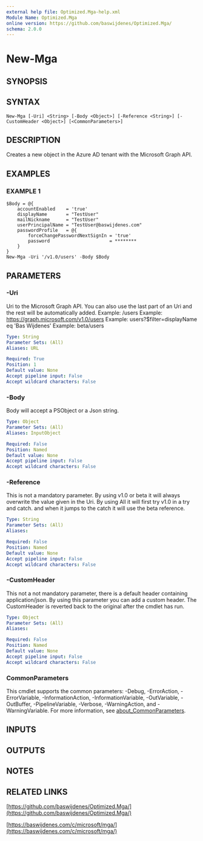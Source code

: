 ```yaml
---
external help file: Optimized.Mga-help.xml
Module Name: Optimized.Mga
online version: https://github.com/baswijdenes/Optimized.Mga/
schema: 2.0.0
---
```


# New-Mga

## SYNOPSIS

## SYNTAX

```
New-Mga [-Uri] <String> [-Body <Object>] [-Reference <String>] [-CustomHeader <Object>] [<CommonParameters>]
```

## DESCRIPTION
Creates a new object in the Azure AD tenant with the Microsoft Graph API.

## EXAMPLES

### EXAMPLE 1
```
$Body = @{
    accountEnabled    = 'true'
    displayName       = "TestUser"
    mailNickname      = "TestUser"
    userPrincipalName = "TestUser@baswijdenes.com"
    passwordProfile   = @{
        forceChangePasswordNextSignIn = 'true'
        password                      = ********
    }
}
New-Mga -Uri '/v1.0/users' -Body $Body
```

## PARAMETERS

### -Uri
Uri to the Microsoft Graph API.
You can also use the last part of an Uri and the rest will be automatically added.
Example: /users
Example: https://graph.microsoft.com/v1.0/users
Example: users?$filter=displayName eq 'Bas Wijdenes'
Example: beta/users

```yaml
Type: String
Parameter Sets: (All)
Aliases: URL

Required: True
Position: 1
Default value: None
Accept pipeline input: False
Accept wildcard characters: False
```

### -Body
Body will accept a PSObject or a Json string.

```yaml
Type: Object
Parameter Sets: (All)
Aliases: InputObject

Required: False
Position: Named
Default value: None
Accept pipeline input: False
Accept wildcard characters: False
```

### -Reference
This is not a mandatory parameter. 
By using v1.0 or beta it will always overwrite the value given in the Uri.
By using All it will first try v1.0 in a try and catch.
and when it jumps to the catch it will use the beta reference.

```yaml
Type: String
Parameter Sets: (All)
Aliases:

Required: False
Position: Named
Default value: None
Accept pipeline input: False
Accept wildcard characters: False
```

### -CustomHeader
This not a not mandatory parameter, there is a default header containing application/json.
By using this parameter you can add a custom header.
The CustomHeader is reverted back to the original after the cmdlet has run.

```yaml
Type: Object
Parameter Sets: (All)
Aliases:

Required: False
Position: Named
Default value: None
Accept pipeline input: False
Accept wildcard characters: False
```

### CommonParameters
This cmdlet supports the common parameters: -Debug, -ErrorAction, -ErrorVariable, -InformationAction, -InformationVariable, -OutVariable, -OutBuffer, -PipelineVariable, -Verbose, -WarningAction, and -WarningVariable. For more information, see [about_CommonParameters](http://go.microsoft.com/fwlink/?LinkID=113216).

## INPUTS

## OUTPUTS

## NOTES

## RELATED LINKS

[https://github.com/baswijdenes/Optimized.Mga/](https://github.com/baswijdenes/Optimized.Mga/)

[https://baswijdenes.com/c/microsoft/mga/](https://baswijdenes.com/c/microsoft/mga/)

